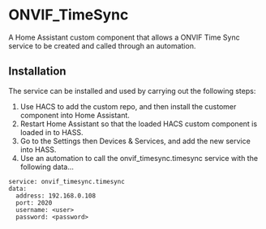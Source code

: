 # ONVIF_TimeSync
A Home Assistant custom component that allows a ONVIF Time Sync service to be created and called through an automation.

## Installation
The service can be installed and used by carrying out the following steps:
1. Use HACS to add the custom repo, and then install the customer component into Home Assistant.
2. Restart Home Assistant so that the loaded HACS custom component is loaded in to HASS.
3. Go to the Settings then Devices & Services, and add the new service into HASS.
4. Use an automation to call the onvif_timesync.timesync service with the following data...

```
service: onvif_timesync.timesync
data:
  address: 192.168.0.108
  port: 2020
  username: <user>
  password: <password>
```
